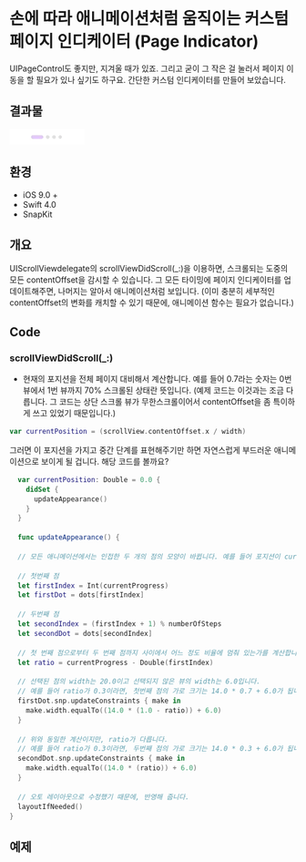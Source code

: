 # 손에 따라 애니메이션처럼 움직이는 커스텀 페이지 인디케이터 (Page Indicator)

UIPageControl도 좋지만, 지겨울 때가 있죠. 그리고 굳이 그 작은 걸 눌러서 페이지 이동을 할 필요가 있나 싶기도 하구요. 간단한 커스텀 인디케이터를 만들어 보았습니다.

## 결과물

![](images/AnimatedIndicator2.gif)

## 환경
- iOS 9.0 +
- Swift 4.0
- SnapKit

## 개요

UIScrollViewdelegate의 scrollViewDidScroll(_:)을 이용하면, 스크롤되는 도중의 모든 contentOffset을 감시할 수 있습니다. 그 모든 타이밍에 페이지 인디케이터를 업데이트해주면, 나머지는 알아서 애니메이션처럼 보입니다. (이미 충분히 세부적인 contentOffset의 변화를 캐치할 수 있기 때문에, 애니메이션 함수는 필요가 없습니다.)

## Code

### scrollViewDidScroll(_:)
- 현재의 포지션을 전체 페이지 대비해서 계산합니다. 예를 들어 0.7라는 숫자는 0번 뷰에서 1번 뷰까지 70% 스크롤된 상태란 뜻입니다.
(예제 코드는 이것과는 조금 다릅니다. 그 코드는 상단 스크롤 뷰가 무한스크롤이어서 contentOffset을 좀 특이하게 쓰고 있었기 때문입니다.)

```swift
var currentPosition = (scrollView.contentOffset.x / width)
```

그러면 이 포지션을 가지고 중간 단계를 표현해주기만 하면 자연스럽게 부드러운 애니메이션으로 보이게 될 겁니다. 해당 코드를 볼까요?

```swift
  var currentPosition: Double = 0.0 {
    didSet {
      updateAppearance()
    }
  }
  
  func updateAppearance() {
  
  // 모든 애니메이션에서는 인접한 두 개의 점의 모양이 바뀝니다. 예를 들어 포지션이 currentPosition이 1.5라면 2번째 점과 3번째 점을 조정해야 하겠죠.
  
  // 첫번째 점
  let firstIndex = Int(currentProgress)
  let firstDot = dots[firstIndex]
  
  // 두번째 점
  let secondIndex = (firstIndex + 1) % numberOfSteps
  let secondDot = dots[secondIndex]
  
  // 첫 번째 점으로부터 두 번째 점까지 사이에서 어느 정도 비율에 멈춰 있는가를 계산합니다.
  let ratio = currentProgress - Double(firstIndex)
  
  // 선택된 점의 width는 20.0이고 선택되지 않은 뷰의 width는 6.0입니다. 
  // 예를 들어 ratio가 0.3이라면, 첫번째 점의 가로 크기는 14.0 * 0.7 + 6.0가 됩니다.
  firstDot.snp.updateConstraints { make in
    make.width.equalTo((14.0 * (1.0 - ratio)) + 6.0)
  }
  
  // 위와 동일한 계산이지만, ratio가 다릅니다. 
  // 예를 들어 ratio가 0.3이라면, 두번째 점의 가로 크기는 14.0 * 0.3 + 6.0가 됩니다.
  secondDot.snp.updateConstraints { make in
    make.width.equalTo((14.0 * (ratio)) + 6.0)
  }
  
  // 오토 레이아웃으로 수정했기 때문에, 반영해 줍니다.
  layoutIfNeeded()
}
```

## 예제
